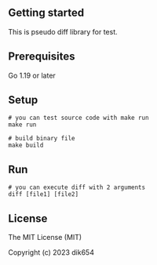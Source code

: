 ## Getting started
This is pseudo diff library for test.

## Prerequisites
Go 1.19 or later

## Setup
```
# you can test source code with make run
make run

# build binary file
make build
```

## Run
```
# you can execute diff with 2 arguments
diff [file1] [file2]
```

## License
The MIT License (MIT)

Copyright (c) 2023 dik654